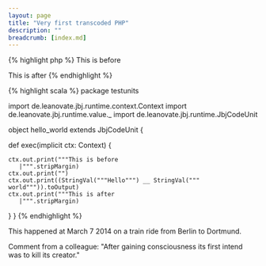 ```yaml
---
layout: page
title: "Very first transcoded PHP"
description: ""
breadcrumb: [index.md]
---
```


{% highlight php %}
This is before
<?php
  print "Hello" . " world";
?>
This is after
{% endhighlight %}

{% highlight scala %}
package testunits

import de.leanovate.jbj.runtime.context.Context
import de.leanovate.jbj.runtime.value._
import de.leanovate.jbj.runtime.JbjCodeUnit

object hello_world extends JbjCodeUnit {

  def exec(implicit ctx: Context) {
  
    ctx.out.print("""This is before
       |""".stripMargin)
    ctx.out.print("")
    ctx.out.print((StringVal("""Hello""") __ StringVal(""" world""")).toOutput)
    ctx.out.print("""This is after
       |""".stripMargin)
  }
}
{% endhighlight %}

This happened at March 7 2014 on a train ride from Berlin to Dortmund.

Comment from a colleague: "After gaining consciousness its first intend was to kill its creator."
